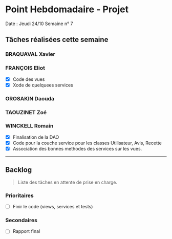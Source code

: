 # Point Hebdomadaire - Projet

Date : Jeudi 24/10
Semaine n° 7

## Tâches réalisées cette semaine

### BRAQUAVAL Xavier


### FRANÇOIS Eliot

- [x] Code des vues
- [x] Xode de quelquees services

### OROSAKIN Daouda


### TAOUZINET Zoé


### WINCKELL Romain

- [x] Finalisation de la DAO
- [x] Code pour la couche service pour les classes Utilisateur, Avis, Recette
- [x] Association des bonnes methodes des services sur les vues.

---

## Backlog

> Liste des tâches en attente de prise en charge.

### Prioritaires

- [ ] Finir le code (views, services et tests)

### Secondaires

- [ ] Rapport final
